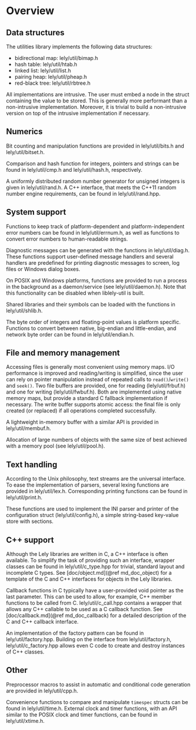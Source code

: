 Overview
========

Data structures
---------------

The utilities library implements the following data structures:
- bidirectional map: lely/util/bimap.h
- hash table: lely/util/htab.h
- linked list: lely/util/list.h
- pairing heap: lely/util/pheap.h
- red-black tree: lely/util/rbtree.h

All implementations are intrusive. The user must embed a node in the struct
containing the value to be stored. This is generally more performant than a
non-intrusive implementation. Moreover, it is trivial to build a non-intrusive
version on top of the intrusive implementation if necessary.

Numerics
--------

Bit counting and manipulation functions are provided in lely/util/bits.h and
lely/util/bitset.h.

Comparison and hash function for integers, pointers and strings can be found in
lely/util/cmp.h and lely/util/hash.h, respectively.

A uniformly distributed random number generator for unsigned integers is given
in lely/util/rand.h. A C++ interface, that meets the C++11 random number engine
requirements, can be found in lely/util/rand.hpp.

System support
--------------

Functions to keep track of platform-dependent and platform-independent error
numbers can be found in lely/util/errnum.h, as well as functions to convert
error numbers to human-readable strings.

Diagnostic messages can be generated with the functions in lely/util/diag.h.
These functions support user-defined message handlers and several handlers are
predefined for printing diagnostic messages to screen, log files or Windows
dialog boxes.

On POSIX and Windows platforms, functions are provided to run a process in the
background as a daemon/service (see lely/util/daemon.h). Note that this
functionality can be disabled when liblely-util is built.

Shared libraries and their symbols can be loaded with the functions in
lely/util/shlib.h.

The byte order of integers and floating-point values is platform specific.
Functions to convert between native, big-endian and little-endian, and network
byte order can be found in lely/util/endian.h.

File and memory management
--------------------------

Accessing files is generally most convenient using memory maps. I/O performance
is improved and reading/writing is simplified, since the user can rely on
pointer manipulation instead of repeated calls to `read()`/`write()` and
`seek()`. Two file buffers are provided, one for reading (lely/util/frbuf.h) and
one for writing (lely/util/fwbuf.h). Both are implemented using native memory
maps, but provide a standard C fallback implementation if necessary. The write
buffer supports atomic access: the final file is only created (or replaced) if
all operations completed successfully.

A lightweight in-memory buffer with a similar API is provided in
lely/util/membuf.h.

Allocation of large numbers of objects with the same size of best achieved with
a memory pool (see lely/util/pool.h).

Text handling
-------------

According to the Unix philosophy, text streams are the universal interface. To
ease the implementation of parsers, several lexing functions are provided in
lely/util/lex.h. Corresponding printing functions can be found in
lely/util/print.h.

These functions are used to implement the INI parser and printer of the
configuration struct (lely/util/config.h), a simple string-based key-value store
with sections.

C++ support
-----------

Although the Lely libraries are written in C, a C++ interface is often
available. To simplify the task of providing such an interface, wrapper classes
can be found in lely/util/c_type.hpp for trivial, standard layout and incomplete
C types. See [doc/object.md](@ref md_doc_object) for a template of the C and C++
interfaces for objects in the Lely libraries.

Callback functions in C typically have a user-provided void pointer as the last
parameter. This can be used to allow, for example, C++ member functions to be
called from C. lely/util/c_call.hpp contains a wrapper that allows any C++
callable to be used as a C callback function. See
[doc/callback.md](@ref md_doc_callback) for a detailed description of the C and
C++ callback interface.

An implementation of the factory pattern can be found in lely/util/factory.hpp.
Building on the interface from lely/util/factory.h, lely/util/c_factory.hpp
allows even C code to create and destroy instances of C++ classes.

Other
-----

Preprocessor macros to assist in automatic and conditional code generation are
provided in lely/util/cpp.h.

Convenience functions to compare and manipulate `timespec` structs can be found
in lely/util/time.h. External clock and timer functions, with an API similar to
the POSIX clock and timer functions, can be found in lely/util/xtime.h.

